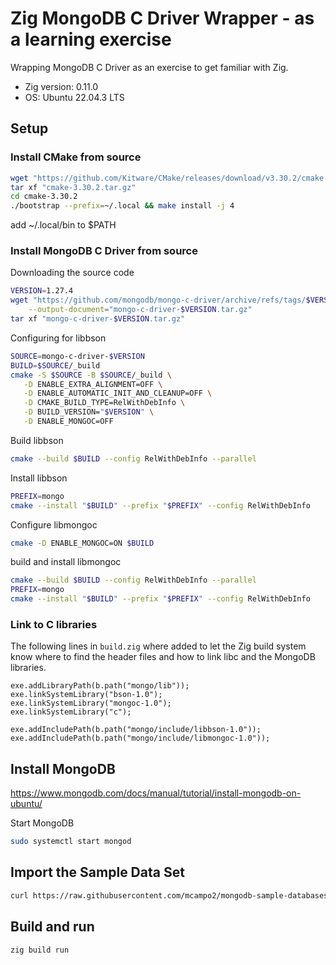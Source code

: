 #  Zig MongoDB C Driver Wrapper - as a learning exercise

Wrapping MongoDB C Driver as an exercise to get familiar with Zig.

- Zig version: 0.11.0
- OS: Ubuntu 22.04.3 LTS

## Setup

### Install CMake from source

```sh
wget "https://github.com/Kitware/CMake/releases/download/v3.30.2/cmake-3.30.2.tar.gz"
tar xf "cmake-3.30.2.tar.gz"
cd cmake-3.30.2
./bootstrap --prefix=~/.local && make install -j 4
```

add ~/.local/bin to $PATH

### Install MongoDB C Driver from source

Downloading the source code

```sh
VERSION=1.27.4
wget "https://github.com/mongodb/mongo-c-driver/archive/refs/tags/$VERSION.tar.gz" \
    --output-document="mongo-c-driver-$VERSION.tar.gz"
tar xf "mongo-c-driver-$VERSION.tar.gz"
```

Configuring for libbson

```sh
SOURCE=mongo-c-driver-$VERSION
BUILD=$SOURCE/_build
cmake -S $SOURCE -B $SOURCE/_build \
   -D ENABLE_EXTRA_ALIGNMENT=OFF \
   -D ENABLE_AUTOMATIC_INIT_AND_CLEANUP=OFF \
   -D CMAKE_BUILD_TYPE=RelWithDebInfo \
   -D BUILD_VERSION="$VERSION" \
   -D ENABLE_MONGOC=OFF
```

Build libbson

```sh
cmake --build $BUILD --config RelWithDebInfo --parallel
```

Install libbson

```sh
PREFIX=mongo
cmake --install "$BUILD" --prefix "$PREFIX" --config RelWithDebInfo
```

Configure libmongoc

```sh
cmake -D ENABLE_MONGOC=ON $BUILD
```

build and install libmongoc

```sh
cmake --build $BUILD --config RelWithDebInfo --parallel
PREFIX=mongo
cmake --install "$BUILD" --prefix "$PREFIX" --config RelWithDebInfo
```

### Link to C libraries

The following lines in `build.zig` where added to let the Zig build system know where to find the header files and how to link libc and the MongoDB libraries.

```zig
exe.addLibraryPath(b.path("mongo/lib"));
exe.linkSystemLibrary("bson-1.0");
exe.linkSystemLibrary("mongoc-1.0");
exe.linkSystemLibrary("c");

exe.addIncludePath(b.path("mongo/include/libbson-1.0"));
exe.addIncludePath(b.path("mongo/include/libmongoc-1.0"));
```

## Install MongoDB

https://www.mongodb.com/docs/manual/tutorial/install-mongodb-on-ubuntu/

Start MongoDB

```sh
sudo systemctl start mongod
```

## Import the Sample Data Set

```sh
curl https://raw.githubusercontent.com/mcampo2/mongodb-sample-databases/master/sample_airbnb/listingsAndReviews.json | mongoimport -h localhost:27017 --db sample_airbnb --collection listings
```

## Build and run

```sh
zig build run
```
